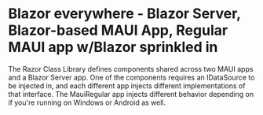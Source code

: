 # Blazor everywhere - Blazor Server, Blazor-based MAUI App, Regular MAUI app w/Blazor sprinkled in

The Razor Class Library defines components shared across two MAUI apps and a Blazor Server app.
One of the components requires an IDataSource to be injected in, and each different app injects different implementations of that interface.  The MauiRegular app injects different behavior depending on if you're running on Windows or Android as well.
